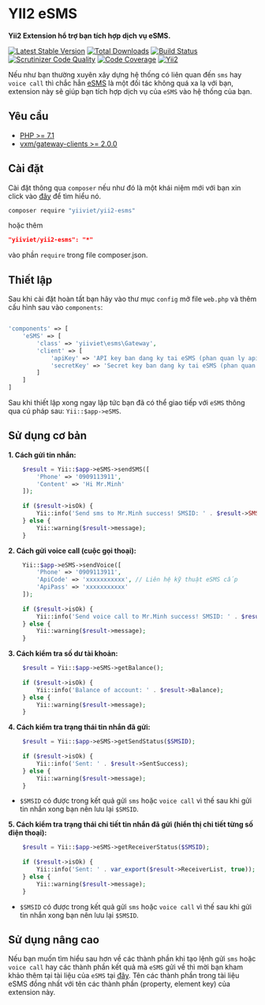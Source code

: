 # YII2 eSMS
**Yii2 Extension hổ trợ bạn tích hợp dịch vụ eSMS.**

[![Latest Stable Version](https://poser.pugx.org/yiiviet/yii2-esms/v/stable)](https://packagist.org/packages/yiiviet/yii2-esms)
[![Total Downloads](https://poser.pugx.org/yiiviet/yii2-esms/downloads)](https://packagist.org/packages/yiiviet/yii2-esms)
[![Build Status](https://travis-ci.org/yiiviet/yii2-esms.svg?branch=master)](https://travis-ci.org/yiiviet/yii2-esms)
[![Scrutinizer Code Quality](https://scrutinizer-ci.com/g/yiiviet/yii2-esms/badges/quality-score.png?b=master)](https://scrutinizer-ci.com/g/yiiviet/yii2-esms/?branch=master)
[![Code Coverage](https://scrutinizer-ci.com/g/yiiviet/yii2-esms/badges/coverage.png?b=master)](https://scrutinizer-ci.com/g/yiiviet/yii2-esms/?branch=master)
[![Yii2](https://img.shields.io/badge/Powered_by-Yii_Framework-green.svg?style=flat)](http://www.yiiframework.com/)

Nếu như bạn thường xuyên xây dựng hệ thống có liên quan đến `sms` hay `voice call` thì chắc hẳn
[eSMS](http://esms.vn) là một đối tác không quá xa lạ với bạn, extension này sẽ giúp bạn tích hợp dịch vụ của `eSMS`
vào hệ thống của bạn.

## Yêu cầu
* [PHP >= 7.1](http://php.net)
* [vxm/gateway-clients >= 2.0.0](https://github.com/vuongxuongminh/yii2-gateway-clients)

## Cài đặt

Cài đặt thông qua `composer` nếu như đó là một khái niệm mới với bạn xin click vào 
[đây](http://getcomposer.org/download/) để tìm hiểu nó.

```sh
composer require "yiiviet/yii2-esms"
```

hoặc thêm

```json
"yiiviet/yii2-esms": "*"
```

vào phần `require` trong file composer.json.

## Thiết lập

Sau khi cài đặt hoàn tất bạn hãy vào thư mục `config` mở file `web.php` và thêm cấu hình sau
vào `components`:

```php

'components' => [
    'eSMS' => [
        'class' => 'yiiviet\esms\Gateway',
        'client' => [
            'apiKey' => 'API key ban dang ky tai eSMS (phan quan ly api)',
            'secretKey' => 'Secret key ban dang ky tai eSMS (phan quan ly api)'
        ]
    ]
]

```

Sau khi thiết lập xong ngay lập tức bạn đã có thể giao tiếp với `eSMS` thông qua cú pháp sau:
`Yii::$app->eSMS`.

## Sử dụng cơ bản

**1. Cách gửi tin nhắn:**

```php
    $result = Yii::$app->eSMS->sendSMS([
        'Phone' => '0909113911',
        'Content' => 'Hi Mr.Minh'
    ]);
    
    if ($result->isOk) {
        Yii::info('Send sms to Mr.Minh success! SMSID: ' . $result->SMSID);
    } else {
        Yii::warning($result->message);
    }
```

**2. Cách gửi voice call (cuộc gọi thoại):**

```php
    Yii::$app->eSMS->sendVoice([
        'Phone' => '0909113911',
        'ApiCode' => 'xxxxxxxxxxx', // Liên hệ kỹ thuật eSMS cấp
        'ApiPass' => 'xxxxxxxxxxx'
    ]);
    
    if ($result->isOk) {
        Yii::info('Send voice call to Mr.Minh success! SMSID: ' . $result->SMSID);
    } else {
        Yii::warning($result->message);
    }    
```

**3. Cách kiểm tra số dư tài khoản:**

```php
    $result = Yii::$app->eSMS->getBalance();
    
    if ($result->isOk) {
        Yii::info('Balance of account: ' . $result->Balance);
    } else {
        Yii::warning($result->message);
    }
```

**4. Cách kiểm tra trạng thái tin nhắn đã gửi:**

```php
    $result = Yii::$app->eSMS->getSendStatus($SMSID);
    
    if ($result->isOk) {
        Yii::info('Sent: ' . $result->SentSuccess);
    } else {
        Yii::warning($result->message);
    }
```

* `$SMSID` có được trong kết quả gửi `sms` hoặc `voice call` vì thế sau khi gửi tin nhắn xong bạn nên lưu lại `$SMSID`.


**5. Cách kiểm tra trạng thái chi tiết tin nhắn đã gửi (hiển thị chi tiết từng số điện thoại):**

```php
    $result = Yii::$app->eSMS->getReceiverStatus($SMSID);
    
    if ($result->isOk) {
        Yii::info('Sent: ' . var_export($result->ReceiverList, true));
    } else {
        Yii::warning($result->message);
    }
```

* `$SMSID` có được trong kết quả gửi `sms` hoặc `voice call` vì thế sau khi gửi tin nhắn xong bạn nên lưu lại `$SMSID`.

## Sử dụng nâng cao

Nếu bạn muốn tìm hiểu sau hơn về các thành phần khi tạo lệnh gửi `sms` hoặc `voice call` hay các thành 
phần kết quả mà `eSMS` gửi về thì mời bạn kham khảo thêm tại tài liệu của `eSMS` tại [đây](https://account.esms.vn/TailieuAPI_V4_060215_Rest_Public.pdf).
Tên các thành phần trong tài liệu eSMS đồng nhất với tên các thành phần (property, element key) của extension này.

